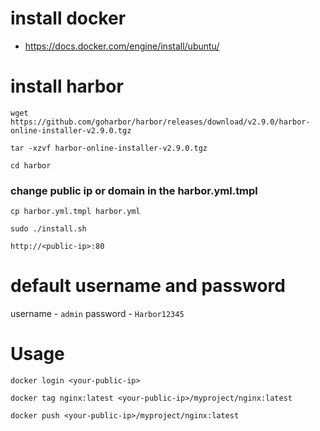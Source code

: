 # install docker
- https://docs.docker.com/engine/install/ubuntu/

# install harbor
`wget https://github.com/goharbor/harbor/releases/download/v2.9.0/harbor-online-installer-v2.9.0.tgz`

`tar -xzvf harbor-online-installer-v2.9.0.tgz`

`cd harbor`

### change public ip or domain in the harbor.yml.tmpl

`cp harbor.yml.tmpl harbor.yml`

`sudo ./install.sh`

`http://<public-ip>:80`

# default username and password 
username - `admin`
password - `Harbor12345`


# Usage
`docker login <your-public-ip>`

`docker tag nginx:latest <your-public-ip>/myproject/nginx:latest`

`docker push <your-public-ip>/myproject/nginx:latest`
